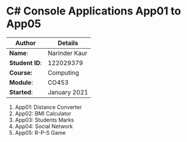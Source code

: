 # C# Console Applications App01 to App05
| Author | Details |
| ---- | ---- |
**Name**: |Narinder Kaur  |
**Student ID**: | 122029379 |
**Course:** | Computing |
**Module**: | CO453     |
**Started**: | January 2021 |    

1. App01: Distance Converter
2. App02: BMI Calculator
3. App03: Students Marks
4. App04: Social Network
5. App05: R-P-S Game
